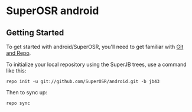 SuperOSR android
============

Getting Started
---------------

To get started with android/SuperOSR, you'll need to get
familiar with [Git and Repo](http://source.android.com/download/using-repo).

To initialize your local repository using the SuperJB trees, use a command like this:

    repo init -u git://github.com/SuperOSR/android.git -b jb43

Then to sync up:

    repo sync
